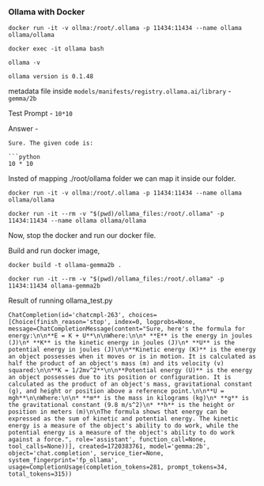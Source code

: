 ### Ollama with Docker 

```
docker run -it -v ollma:/root/.ollama -p 11434:11434 --name ollama ollama/ollama
```

`docker exec -it ollama bash`

`ollama -v`

`ollama version is 0.1.48`

metadata file inside `models/manifests/registry.ollama.ai/library` - `gemma/2b`

Test Prompt - `10*10`

Answer -

``` 
Sure. The given code is:

```python
10 * 10
```

Insted of mapping ./root/ollama folder we can map it inside our folder. 

```
docker run -it -v ollma:/root/.ollama -p 11434:11434 --name ollama ollama/ollama
```

```
docker run -it --rm -v "$(pwd)/ollama_files:/root/.ollama" -p 11434:11434 --name ollama ollama/ollama
```

Now, stop the docker and run our docker file. 

Build and run docker image,

```
docker build -t ollama-gemma2b .
```

```
docker run -it --rm -v "$(pwd)/ollama_files:/root/.ollama" -p 11434:11434 ollama-gemma2b
```


Result of running ollama_test.py

```
ChatCompletion(id='chatcmpl-263', choices=[Choice(finish_reason='stop', index=0, logprobs=None, message=ChatCompletionMessage(content="Sure, here's the formula for energy:\n\n**E = K + U**\n\nWhere:\n\n* **E** is the energy in joules (J)\n* **K** is the kinetic energy in joules (J)\n* **U** is the potential energy in joules (J)\n\n**Kinetic energy (K)** is the energy an object possesses when it moves or is in motion. It is calculated as half the product of an object's mass (m) and its velocity (v) squared:\n\n**K = 1/2mv^2**\n\n**Potential energy (U)** is the energy an object possesses due to its position or configuration. It is calculated as the product of an object's mass, gravitational constant (g), and height or position above a reference point.\n\n**U = mgh**\n\nWhere:\n\n* **m** is the mass in kilograms (kg)\n* **g** is the gravitational constant (9.8 m/s^2)\n* **h** is the height or position in meters (m)\n\nThe formula shows that energy can be expressed as the sum of kinetic and potential energy. The kinetic energy is a measure of the object's ability to do work, while the potential energy is a measure of the object's ability to do work against a force.", role='assistant', function_call=None, tool_calls=None))], created=1720383761, model='gemma:2b', object='chat.completion', service_tier=None, system_fingerprint='fp_ollama', usage=CompletionUsage(completion_tokens=281, prompt_tokens=34, total_tokens=315))
```
